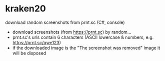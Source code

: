 # kraken20
download random screenshots from prnt.sc (C#, console)
- download screenshots (from https://prnt.sc) by random...
- prnt.sc's urls contain 6 characters (ASCII lowercase & numbers, e.g. https://prnt.sc/qwe123)
- if the downloaded image is the "The screenshot was removed" image it will be disposed
